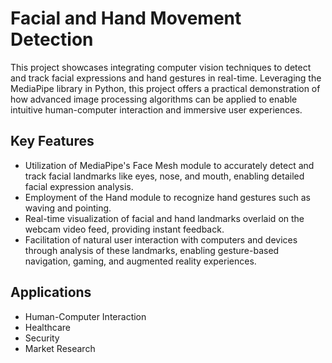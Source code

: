 # Facial and Hand Movement Detection

This project showcases integrating computer vision techniques to detect and track facial expressions and hand gestures in real-time. Leveraging the MediaPipe library in Python, this project offers a practical demonstration of how advanced image processing algorithms can be applied to enable intuitive human-computer interaction and immersive user experiences.

## Key Features

- Utilization of MediaPipe's Face Mesh module to accurately detect and track facial landmarks like eyes, nose, and mouth, enabling detailed facial expression analysis.
- Employment of the Hand module to recognize hand gestures such as waving and pointing.
- Real-time visualization of facial and hand landmarks overlaid on the webcam video feed, providing instant feedback.
- Facilitation of natural user interaction with computers and devices through analysis of these landmarks, enabling gesture-based navigation, gaming, and augmented reality experiences.

## Applications

- Human-Computer Interaction
- Healthcare
- Security
- Market Research
